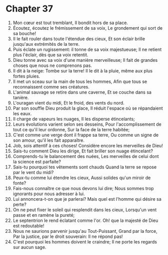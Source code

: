 # Chapter 37

1. Mon cœur est tout tremblant, Il bondit hors de sa place.
2. Écoutez, écoutez le frémissement de sa voix, Le grondement qui sort de sa bouche!
3. Il le fait rouler dans toute l'étendue des cieux, Et son éclair brille jusqu'aux extrémités de la terre.
4. Puis éclate un rugissement: il tonne de sa voix majestueuse; Il ne retient plus l'éclair, dès que sa voix retentit.
5. Dieu tonne avec sa voix d'une manière merveilleuse; Il fait de grandes choses que nous ne comprenons pas.
6. Il dit à la neige: Tombe sur la terre! Il le dit à la pluie, même aux plus fortes pluies.
7. Il met un sceau sur la main de tous les hommes, Afin que tous se reconnaissent comme ses créatures.
8. L'animal sauvage se retire dans une caverne, Et se couche dans sa tanière.
9. L'ouragan vient du midi, Et le froid, des vents du nord.
10. Par son souffle Dieu produit la glace, Il réduit l'espace où se répandaient les eaux.
11. Il charge de vapeurs les nuages, Il les disperse étincelants;
12. Leurs évolutions varient selon ses desseins, Pour l'accomplissement de tout ce qu'il leur ordonne, Sur la face de la terre habitée;
13. C'est comme une verge dont il frappe sa terre, Ou comme un signe de son amour, qu'il les fait apparaître.
14. Job, sois attentif à ces choses! Considère encore les merveilles de Dieu!
15. Sais-tu comment Dieu les dirige, Et fait briller son nuage étincelant?
16. Comprends-tu le balancement des nuées, Les merveilles de celui dont la science est parfaite?
17. Sais-tu pourquoi tes vêtements sont chauds Quand la terre se repose par le vent du midi?
18. Peux-tu comme lui étendre les cieux, Aussi solides qu'un miroir de fonte?
19. Fais-nous connaître ce que nous devons lui dire; Nous sommes trop ignorants pour nous adresser à lui.
20. Lui annoncera-t-on que je parlerai? Mais quel est l'homme qui désire sa perte?
21. On ne peut fixer le soleil qui resplendit dans les cieux, Lorsqu'un vent passe et en ramène la pureté;
22. Le septentrion le rend éclatant comme l'or. Oh! que la majesté de Dieu est redoutable!
23. Nous ne saurions parvenir jusqu'au Tout-Puissant, Grand par la force, Par la justice, par le droit souverain: Il ne répond pas!
24. C'est pourquoi les hommes doivent le craindre; Il ne porte les regards sur aucun sage.

